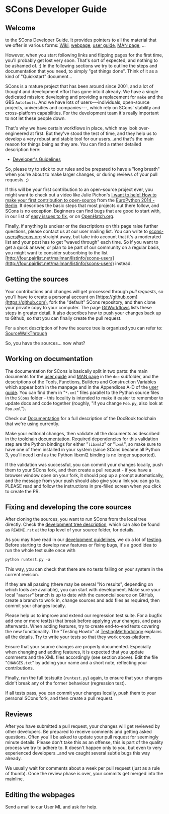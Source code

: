# SCons Developer Guide

## Welcome

to the SCons Developer Guide. It provides pointers to all the material that we offer in various forms: [Wiki](http://www.scons.org/wiki), [webpage](http://www.scons.org), [user guide](http://www.scons.org/doc/production/HTML/scons-user.html), [MAN page](http://www.scons.org/doc/production/HTML/scons-man.html), ...

However, when you start following links and flipping pages for the first time, you'll probably get lost very soon. That's sort of expected, and nothing to be ashamed of. ;)  In the following sections we try to outline the steps and documentation that you need, to simply "get things done". Think of it as a kind of "Quickstart" document...

SCons is a mature project that has been around since 2001, and a lot of thought and development effort has gone into it already. We have a single dedicated mission: developing and providing a replacement for `make` and the GBS `Autotools`. And we have lots of users---individuals, open-source projects, universities and companies---, which rely on SCons' stability and cross-platform capabilities. For the development team it's really important to not let these people down.

That's why we have certain workflows in place, which may look over-engineered at first. But they've stood the test of time, and they help us to develop a very robust and stable tool for our users...and that's the main reason for things being as they are. You can find a rather detailed description here:

* [Developer's Guidelines](http://scons.org/guidelines.html)

So, please try to stick to our rules and be prepared to have a "long breath" when you're about to make larger changes, or during reviews of your pull requests. ;)

If this will be your first contribution to an open-source project ever, you might want to check out a video like Julie Pichon's [I want to help! How to make your first contribution to open-source](http://pyvideo.org/video/2988/i-want-to-help-how-to-make-your-first-contributi) from the [EuroPython 2014 - Berlin](https://ep2014.europython.eu/). It describes the basic steps that most projects out there follow, and SCons is no exception. Beginners can find bugs that are good to start with, in our list of [easy issues to fix](EasyIssuesToFix), or on [OpenHatch.org](http://openhatch.org/projects/SCons).

Finally, if anything is unclear or the descriptions on this page raise further questions, please contact us at our user mailing list. You can write to [scons-users@scons.org](mailto:scons-users@scons.org) straight away, but take into account that it's a moderated list and your post has to get "waved through" each time. So if you want to get a quick answer, or plan to be part of our community on a regular basis, you might want to consider subscribing to the list [http://four.pairlist.net/mailman/listinfo/scons-users](http://four.pairlist.net/mailman/listinfo/scons-users) instead.


## Getting the sources

Your contributions and changes will get processed through _pull requests_, so you'll have to create a personal account on [https://github.com](https://github.com), fork the "default" SCons repository, and then clone your private copy to your computer. The page [GitWorkflows](GitWorkflows) lists these steps in greater detail. It also describes how to push your changes back up to Github, so that you can finally create the pull request.

For a short description of how the source tree is organized you can refer to: [SourceWalkThrough](DevGuide-SourceWalkThrough)

So, you have the sources... now what?


## Working on documentation

The documentation for SCons is basically split in two parts: the main documents for the [user guide](http://www.scons.org/doc/production/HTML/scons-user.html) and [MAN page](http://www.scons.org/doc/production/HTML/scons-man.html) in the `doc` subfolder, and the descriptions of the Tools, Functions, Builders and Construction Variables which appear both in the manpage and in the Appendices A-D of the [user guide](http://www.scons.org/doc/production/HTML/scons-user.html). You can find them in "`*.xml`" files parallel to the Python source files in the `SCons` folder - this locality is intended to make it easier to remember to update docs and code together (roughly, "if you change `Foo.py`, also look at `Foo.xml`").

Check out [Documentation](DevGuide-Documentation) for a full description of the DocBook toolchain that we're using currently.

Make your editorial changes, then validate all the documents as described in the [toolchain documentation](Documentation). Required dependencies for this validation step are the Python bindings for either "`libxml2`" or "`lxml`", so make sure to have one of them installed in your system (since SCons became all Python 3, you'll need lxml as the Python libxml2 binding is no longer supported).

If the validation was successful, you can commit your changes locally, push them to your SCons fork, and then create a pull request - if you have a browser window open on your fork, it should pop up a prompt automatically, and the message from your push should also give you a link you can go to. PLEASE read and follow the instructions in pre-filled screen when you click to create the PR.


## Fixing and developing the core sources

After cloning the sources, you want to run SCons from the local tree directly. Check the [development tree description](https://github.com/scons/scons), which can also be found as `README.rst` at the top level of your source folder, for details.

As you may have read in our [development guidelines](http://www.scons.org/guidelines.html), we do a lot of [testing](TestingMethodology). Before starting to develop new features or fixing bugs, it's a good idea to run the whole test suite once with

```txt
python runtest.py -a
```

This way, you can check that there are no tests failing on your system in the current revision.

If they are all passing (there may be several "No results", depending on which tools are available), you can start with development. Make sure your local "`master`" branch is up to date with the canoncial source on GitHub, create a branch to work in, change sources and add files as required, then commit your changes locally. 

Please help us to improve and extend our regression test suite. For a bugfix add one or more test(s) that break before applying your changes, and pass afterwards. When adding features, try to create end-to-end tests covering the new functionality. The "Testing Howto" at [TestingMethodology](DevGuide-TestingMethodology) explains all the details. Try to write your tests so that they work cross-platform.

Ensure that your source changes are properly documented. Especially when changing and adding features, it is expected that you update comments and the XML files accordingly (see section above).  Edit the file "`CHANGES.txt`" by adding your name and a short note, reflecting your contributions.

Finally, run the full testsuite (`runtest.py`) again, to ensure that your changes didn't break any of the former behaviour (regression test).

If all tests pass, you can commit your changes locally, push them to your personal SCons fork, and then create a pull request.


## Reviews

After you have submitted a pull request, your changes will get reviewed by other developers. Be prepared to receive comments and getting asked questions. Often you'll be asked to update your pull request for seemingly minute details. Please don't take this as an offense, this is part of the quality process we try to adhere to. It doesn't happen only to you, but even to very experienced developers...and we caught several subtle bugs this way already.

We usually wait for comments about a week per pull request (just as a rule of thumb). Once the review phase is over, your commits get merged into the mainline.


## Editing the webpages

Send a mail to our User ML and ask for help.
